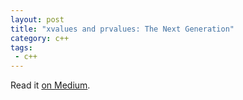```yaml
---
layout: post
title: "xvalues and prvalues: The Next Generation"
category: c++
tags:
 - c++
---
```


Read it [on Medium](https://medium.com/p/10bd4b60a96a?source=brevzin.github.io).
